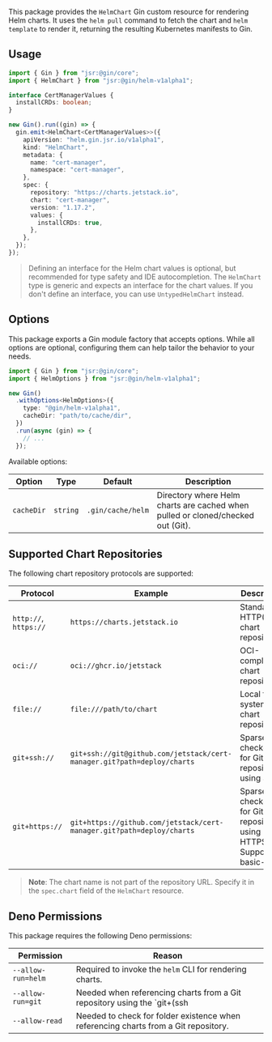 This package provides the `HelmChart` Gin custom resource for rendering Helm charts. It uses the `helm pull` command to
fetch the chart and `helm template` to render it, returning the resulting Kubernetes manifests to Gin.

## Usage

```ts
import { Gin } from "jsr:@gin/core";
import { HelmChart } from "jsr:@gin/helm-v1alpha1";

interface CertManagerValues {
  installCRDs: boolean;
}

new Gin().run((gin) => {
  gin.emit<HelmChart<CertManagerValues>>({
    apiVersion: "helm.gin.jsr.io/v1alpha1",
    kind: "HelmChart",
    metadata: {
      name: "cert-manager",
      namespace: "cert-manager",
    },
    spec: {
      repository: "https://charts.jetstack.io",
      chart: "cert-manager",
      version: "1.17.2",
      values: {
        installCRDs: true,
      },
    },
  });
});
```

> Defining an interface for the Helm chart values is optional, but recommended for type safety and IDE autocompletion.
> The `HelmChart` type is generic and expects an interface for the chart values. If you don't define an interface, you
> can use `UntypedHelmChart` instead.

## Options

This package exports a Gin module factory that accepts options. While all options are optional, configuring them can
help tailor the behavior to your needs.

```ts
import { Gin } from "jsr:@gin/core";
import { HelmOptions } from "jsr:@gin/helm-v1alpha1";

new Gin()
  .withOptions<HelmOptions>({
    type: "@gin/helm-v1alpha1",
    cacheDir: "path/to/cache/dir",
  })
  .run(async (gin) => {
    // ...
  });
```

Available options:

| Option     | Type     | Default           | Description                                                                     |
| ---------- | -------- | ----------------- | ------------------------------------------------------------------------------- |
| `cacheDir` | `string` | `.gin/cache/helm` | Directory where Helm charts are cached when pulled or cloned/checked out (Git). |

## Supported Chart Repositories

The following chart repository protocols are supported:

| Protocol              | Example                                                                 | Description                                                            |
| --------------------- | ----------------------------------------------------------------------- | ---------------------------------------------------------------------- |
| `http://`, `https://` | `https://charts.jetstack.io`                                            | Standard HTTP(S) chart repositories.                                   |
| `oci://`              | `oci://ghcr.io/jetstack`                                                | OCI-compliant chart repositories.                                      |
| `file://`             | `file:///path/to/chart`                                                 | Local file system chart repositories.                                  |
| `git+ssh://`          | `git+ssh://git@github.com/jetstack/cert-manager.git?path=deploy/charts` | Sparse checkout for Git repositories using SSH.                        |
| `git+https://`        | `git+https://github.com/jetstack/cert-manager.git?path=deploy/charts`   | Sparse checkout for Git repositories using HTTPS. Supports basic-auth. |

> **Note**: The chart name is not part of the repository URL. Specify it in the `spec.chart` field of the `HelmChart`
> resource.

## Deno Permissions

This package requires the following Deno permissions:

| Permission         | Reason                                                                              |
| ------------------ | ----------------------------------------------------------------------------------- |
| `--allow-run=helm` | Required to invoke the `helm` CLI for rendering charts.                             |
| `--allow-run=git`  | Needed when referencing charts from a Git repository using the `git+(ssh            |
| `--allow-read`     | Needed to check for folder existence when referencing charts from a Git repository. |
